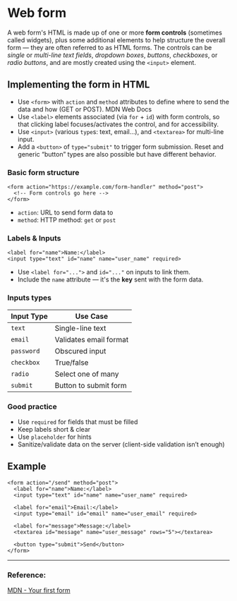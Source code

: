 # Web form

A web form's HTML is made up of one or more **form controls** (sometimes called widgets), plus some additional elements to help structure the overall form — they are often referred to as HTML forms. The controls can be _single_ or _multi-line text fields_, _dropdown boxes_, _buttons_, _checkboxes_, or _radio buttons_, and are mostly created using the `<input>` element.

## Implementing the form in HTML
- Use `<form>` with `action` and `method` attributes to define where to send the data and how (GET or POST). 
MDN Web Docs
- Use `<label>` elements associated (via `for` + `id`) with form controls, so that clicking label focuses/activates the control, and for accessibility. 
- Use `<input>` (various `type`s: text, email…), and `<textarea>` for multi-line input. 
- Add a `<button>` of `type="submit"` to trigger form submission. Reset and generic “button” types are also possible but have different behavior.

### Basic form structure
```
<form action="https://example.com/form-handler" method="post">
  <!-- Form controls go here -->
</form>
```
- `action`: URL to send form data to
- `method`: HTTP method: `get` or `post`

### Labels & Inputs
```
<label for="name">Name:</label>
<input type="text" id="name" name="user_name" required>
```
- Use `<label for="...">` and `id="..."` on inputs to link them.
- Include the `name` attribute — it's the **key** sent with the form data.

### Inputs types
| Input Type | Use Case               |
| ---------- | ---------------------- |
| `text`     | Single-line text       |
| `email`    | Validates email format |
| `password` | Obscured input         |
| `checkbox` | True/false             |
| `radio`    | Select one of many     |
| `submit`   | Button to submit form  |

### Good practice
- Use `required` for fields that must be filled
- Keep labels short & clear
- Use `placeholder` for hints
- Sanitize/validate data on the server (client-side validation isn’t enough)

## Example
```
<form action="/send" method="post">
  <label for="name">Name:</label>
  <input type="text" id="name" name="user_name" required>

  <label for="email">Email:</label>
  <input type="email" id="email" name="user_email" required>

  <label for="message">Message:</label>
  <textarea id="message" name="user_message" rows="5"></textarea>

  <button type="submit">Send</button>
</form>
```

---
### Reference: 
[MDN - Your first form](https://developer.mozilla.org/en-US/docs/Learn_web_development/Extensions/Forms/)